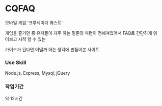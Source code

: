 # CQFAQ
모바일 게임 '크루세이더 퀘스트'

게임을 즐기던 중 유저들이 자주 하는 질문의 패턴이 정해져있어서 FAQ로 간단하게 읽어보고 시작 할 수 있는

가이드가 된다면 어떨까 하는 생각에 만들어본 사이트


### Use Skill
Node.js, Express, Mysql, jQuery

### 작업기간 
약 12시간
